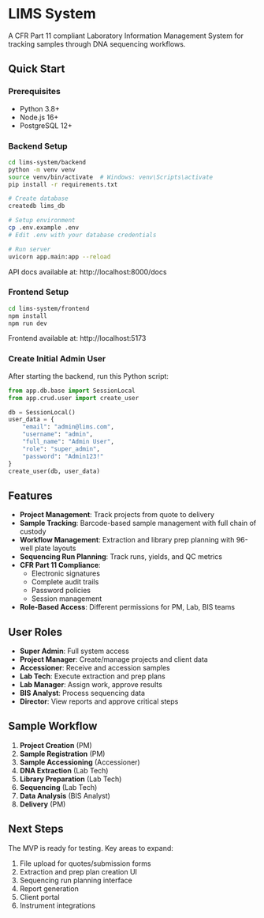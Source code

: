# LIMS System

A CFR Part 11 compliant Laboratory Information Management System for tracking samples through DNA sequencing workflows.

## Quick Start

### Prerequisites
- Python 3.8+
- Node.js 16+
- PostgreSQL 12+

### Backend Setup
```bash
cd lims-system/backend
python -m venv venv
source venv/bin/activate  # Windows: venv\Scripts\activate
pip install -r requirements.txt

# Create database
createdb lims_db

# Setup environment
cp .env.example .env
# Edit .env with your database credentials

# Run server
uvicorn app.main:app --reload
```

API docs available at: http://localhost:8000/docs

### Frontend Setup
```bash
cd lims-system/frontend
npm install
npm run dev
```

Frontend available at: http://localhost:5173

### Create Initial Admin User
After starting the backend, run this Python script:

```python
from app.db.base import SessionLocal
from app.crud.user import create_user

db = SessionLocal()
user_data = {
    "email": "admin@lims.com",
    "username": "admin",
    "full_name": "Admin User",
    "role": "super_admin",
    "password": "Admin123!"
}
create_user(db, user_data)
```

## Features

- **Project Management**: Track projects from quote to delivery
- **Sample Tracking**: Barcode-based sample management with full chain of custody
- **Workflow Management**: Extraction and library prep planning with 96-well plate layouts
- **Sequencing Run Planning**: Track runs, yields, and QC metrics
- **CFR Part 11 Compliance**: 
  - Electronic signatures
  - Complete audit trails
  - Password policies
  - Session management
- **Role-Based Access**: Different permissions for PM, Lab, BIS teams

## User Roles

- **Super Admin**: Full system access
- **Project Manager**: Create/manage projects and client data
- **Accessioner**: Receive and accession samples
- **Lab Tech**: Execute extraction and prep plans
- **Lab Manager**: Assign work, approve results
- **BIS Analyst**: Process sequencing data
- **Director**: View reports and approve critical steps

## Sample Workflow

1. **Project Creation** (PM)
2. **Sample Registration** (PM)
3. **Sample Accessioning** (Accessioner)
4. **DNA Extraction** (Lab Tech)
5. **Library Preparation** (Lab Tech)
6. **Sequencing** (Lab Tech)
7. **Data Analysis** (BIS Analyst)
8. **Delivery** (PM)

## Next Steps

The MVP is ready for testing. Key areas to expand:

1. File upload for quotes/submission forms
2. Extraction and prep plan creation UI
3. Sequencing run planning interface
4. Report generation
5. Client portal
6. Instrument integrations